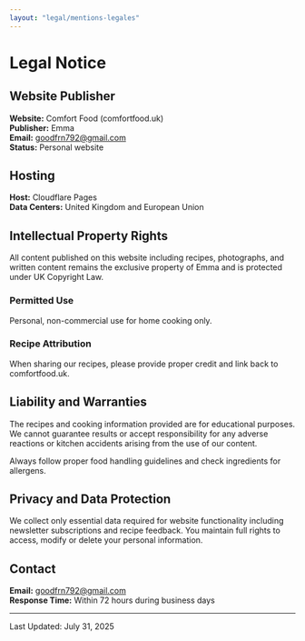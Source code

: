 ```yaml
---
layout: "legal/mentions-legales"
---
```


# Legal Notice 

## Website Publisher

**Website:** Comfort Food (comfortfood.uk)  
**Publisher:** Emma  
**Email:** goodfrn792@gmail.com  
**Status:** Personal website

## Hosting

**Host:** Cloudflare Pages  
**Data Centers:** United Kingdom and European Union  

## Intellectual Property Rights

All content published on this website including recipes, photographs, and written content remains the exclusive property of Emma and is protected under UK Copyright Law.

### Permitted Use
Personal, non-commercial use for home cooking only.  

### Recipe Attribution
When sharing our recipes, please provide proper credit and link back to comfortfood.uk.

## Liability and Warranties

The recipes and cooking information provided are for educational purposes. We cannot guarantee results or accept responsibility for any adverse reactions or kitchen accidents arising from the use of our content.

Always follow proper food handling guidelines and check ingredients for allergens.

## Privacy and Data Protection

We collect only essential data required for website functionality including newsletter subscriptions and recipe feedback. You maintain full rights to access, modify or delete your personal information.

## Contact

**Email:** goodfrn792@gmail.com  
**Response Time:** Within 72 hours during business days  

---

Last Updated: July 31, 2025
